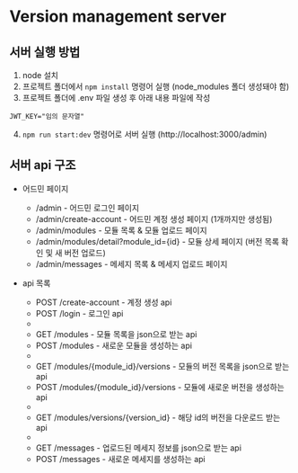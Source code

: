 # Version management server

## 서버 실행 방법
1. node 설치
2. 프로젝트 폴더에서 `npm install` 명령어 실행 (node_modules 폴더 생성돼야 함)
3. 프로젝트 폴더에 .env 파일 생성 후 아래 내용 파일에 작성
```env
JWT_KEY="임의 문자열"
```
4. `npm run start:dev` 명령어로 서버 실행 (http://localhost:3000/admin)

## 서버 api 구조
* 어드민 페이지
  * /admin - 어드민 로그인 페이지
  * /admin/create-account - 어드민 계정 생성 페이지 (1개까지만 생성됨)
  * /admin/modules - 모듈 목록 & 모듈 업로드 페이지
  * /admin/modules/detail?module_id={id} - 모듈 상세 페이지 (버전 목록 확인 및 새 버전 업로드)
  * /admin/messages - 메세지 목록 & 메세지 업로드 페이지

* api 목록
  * POST /create-account - 계정 생성 api
  * POST /login - 로그인 api
  * 
  * GET /modules - 모듈 목록을 json으로 받는 api
  * POST /modules - 새로운 모듈을 생성하는 api
  * 
  * GET /modules/{module_id}/versions - 모듈의 버전 목록을 json으로 받는 api
  * POST /modules/{module_id}/versions - 모듈에 새로운 버전을 생성하는 api
  * 
  * GET /modules/versions/{version_id} - 해당 id의 버전을 다운로드 받는 api
  * 
  * GET /messages - 업로드된 메세지 정보를 json으로 받는 api
  * POST /messages - 새로운 메세지를 생성하는 api
